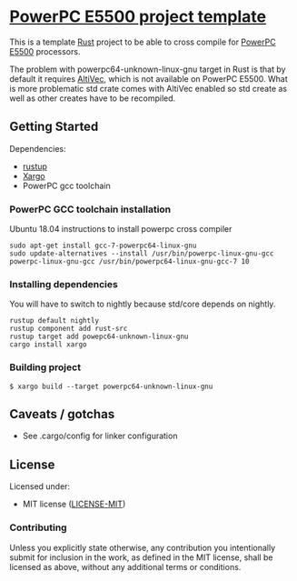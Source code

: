 # [PowerPC E5500 project template](https://github.com/DariuszOstolski/rust_ppc_e5500_template)

This is a template [Rust](https://www.rust-lang.org/) project to be able to 
cross compile for [PowerPC E5500](https://en.wikipedia.org/wiki/PowerPC_e5500) 
processors.

The problem with powerpc64-unknown-linux-gnu target in Rust is that by default 
it requires [AltiVec](https://github.com/rust-lang/rust/issues/59040), which is
not available on PowerPC E5500. What is more problematic std crate comes with 
AltiVec enabled so std create as well as other creates have to be recompiled.

## Getting Started

Dependencies:

* [rustup](https://rustup.rs/)
* [Xargo](https://github.com/japaric/xargo)
* PowerPC gcc toolchain

### PowerPC GCC toolchain installation

Ubuntu 18.04 instructions to install powerpc cross compiler

```console
sudo apt-get install gcc-7-powerpc64-linux-gnu
sudo update-alternatives --install /usr/bin/powerpc-linux-gnu-gcc powerpc-linux-gnu-gcc /usr/bin/powerpc64-linux-gnu-gcc-7 10
```

### Installing dependencies

You will have to switch to nightly because std/core depends on nightly.

```console
rustup default nightly
rustup component add rust-src
rustup target add powepc64-unknown-linux-gnu
cargo install xargo
```

### Building project

```console
$ xargo build --target powerpc64-unknown-linux-gnu
```

## Caveats / gotchas

* See .cargo/config for linker configuration

## License

Licensed under:

* MIT license ([LICENSE-MIT](https://opensource.org/licenses/MIT))

### Contributing

Unless you explicitly state otherwise, any contribution you intentionally submit
for inclusion in the work, as defined in the MIT license, shall be
licensed as above, without any additional terms or conditions.
